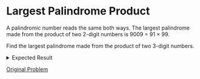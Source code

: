 # Largest Palindrome Product

A palindromic number reads the same both ways. The largest palindrome made from the product of two 2-digit numbers is 9009 = 91 × 99.

Find the largest palindrome made from the product of two 3-digit numbers.

<details> 
<summary>Expected Result</summary>
<pre>
906609
</pre>
</details>

[Original Problem](https://projecteuler.net/problem=4)
